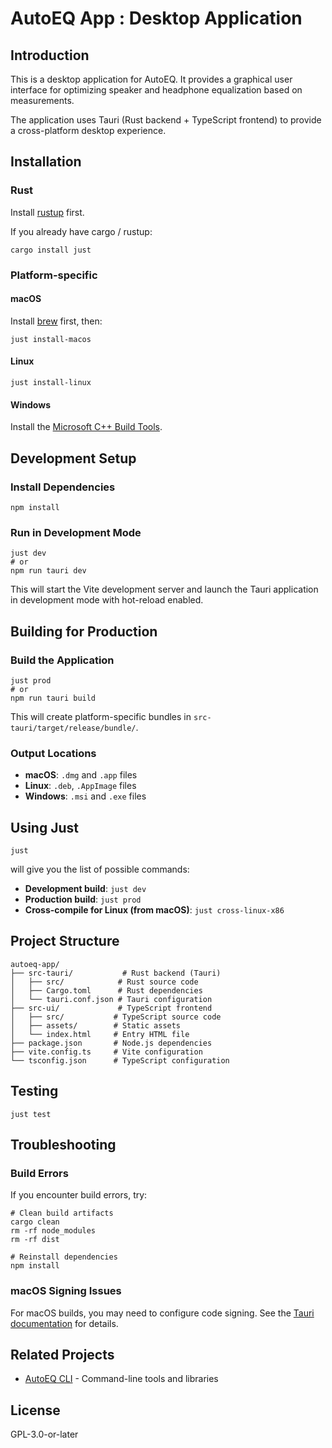 <!-- markdownlint-disable-file MD013 -->

# AutoEQ App : Desktop Application

## Introduction

This is a desktop application for AutoEQ. It provides a graphical user interface for optimizing speaker and headphone equalization based on measurements.

The application uses Tauri (Rust backend + TypeScript frontend) to provide a cross-platform desktop experience.

## Installation

### Rust

Install [rustup](https://rustup.rs/) first.

If you already have cargo / rustup:

```shell
cargo install just
```

### Platform-specific

#### macOS

Install [brew](https://brew.sh/) first, then:

```shell
just install-macos
```

#### Linux

```shell
just install-linux
```

#### Windows

Install the [Microsoft C++ Build Tools](https://visualstudio.microsoft.com/visual-cpp-build-tools/).

## Development Setup

### Install Dependencies

```shell
npm install
```

### Run in Development Mode

```shell
just dev
# or
npm run tauri dev
```

This will start the Vite development server and launch the Tauri application in development mode with hot-reload enabled.

## Building for Production

### Build the Application

```shell
just prod
# or
npm run tauri build
```

This will create platform-specific bundles in `src-tauri/target/release/bundle/`.

### Output Locations

- **macOS**: `.dmg` and `.app` files
- **Linux**: `.deb`, `.AppImage` files
- **Windows**: `.msi` and `.exe` files

## Using Just

```shell
just
```

will give you the list of possible commands:

- **Development build**: `just dev`
- **Production build**: `just prod`
- **Cross-compile for Linux (from macOS)**: `just cross-linux-x86`

## Project Structure

```
autoeq-app/
├── src-tauri/           # Rust backend (Tauri)
│   ├── src/            # Rust source code
│   ├── Cargo.toml      # Rust dependencies
│   └── tauri.conf.json # Tauri configuration
├── src-ui/             # TypeScript frontend
│   ├── src/           # TypeScript source code
│   ├── assets/        # Static assets
│   └── index.html     # Entry HTML file
├── package.json       # Node.js dependencies
├── vite.config.ts     # Vite configuration
└── tsconfig.json      # TypeScript configuration
```

## Testing

```shell
just test
```

## Troubleshooting

### Build Errors

If you encounter build errors, try:

```shell
# Clean build artifacts
cargo clean
rm -rf node_modules
rm -rf dist

# Reinstall dependencies
npm install
```

### macOS Signing Issues

For macOS builds, you may need to configure code signing. See the [Tauri documentation](https://tauri.app/v1/guides/distribution/sign-macos) for details.

## Related Projects

- [AutoEQ CLI](https://github.com/pierreaubert/autoeq) - Command-line tools and libraries

## License

GPL-3.0-or-later
